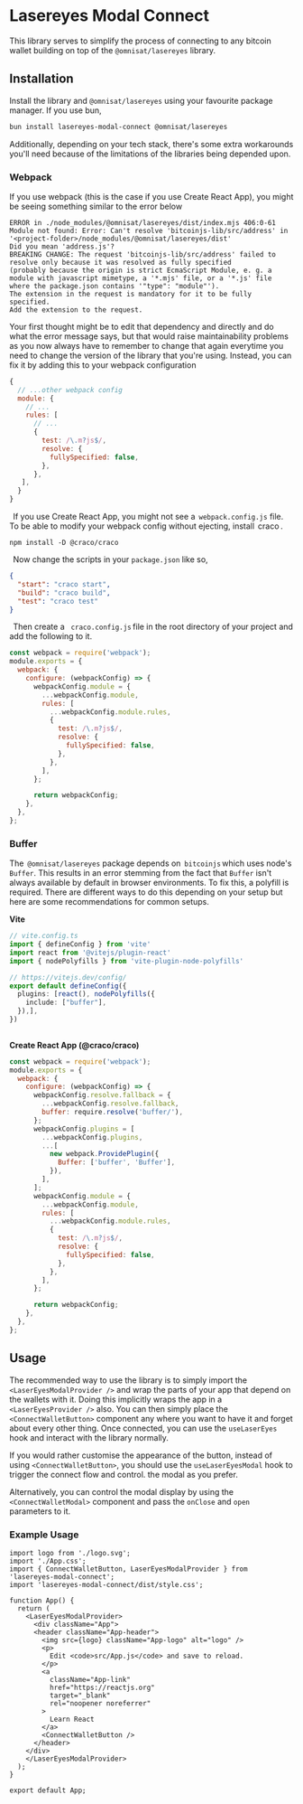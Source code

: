 # Lasereyes Modal Connect

This library serves to simplify the process of connecting to any bitcoin wallet building on top of the `@omnisat/lasereyes` library.

## Installation

Install the library and `@omnisat/lasereyes` using your favourite package manager. If you use bun,

```bash
bun install lasereyes-modal-connect @omnisat/lasereyes
```

Additionally, depending on your tech stack, there's some extra workarounds you'll need because of the limitations of the libraries being depended upon.

### Webpack
If you use webpack (this is the case if you use Create React App), you might be seeing something similar to the error below
```
ERROR in ./node_modules/@omnisat/lasereyes/dist/index.mjs 406:0-61
Module not found: Error: Can't resolve 'bitcoinjs-lib/src/address' in '<project-folder>/node_modules/@omnisat/lasereyes/dist'
Did you mean 'address.js'?
BREAKING CHANGE: The request 'bitcoinjs-lib/src/address' failed to resolve only because it was resolved as fully specified
(probably because the origin is strict EcmaScript Module, e. g. a module with javascript mimetype, a '*.mjs' file, or a '*.js' file where the package.json contains '"type": "module"').
The extension in the request is mandatory for it to be fully specified.
Add the extension to the request.
```

Your first thought might be to edit that dependency and directly and do what the error message says, but that would raise maintainability problems as you now always have to remember to change that again everytime you need to change the version of the library that you're using. Instead, you can fix it by adding this to your webpack configuration 

```js
{
  // ...other webpack config
  module: {
    // ...
    rules: [
      // ...
      {
        test: /\.m?js$/,
        resolve: {
          fullySpecified: false,
        },
      },
   ],
  }
}
```

 ⁠
If you use Create React App, you might not see a ⁠ `webpack.config.js⁠`  file. To be able to modify your webpack config without ejecting, install ⁠ craco ⁠.

```⁠bash
npm install -D @craco/craco
```

 ⁠
Now change the scripts in your `package.json` like so,

```json
{
  "start": "craco start",
  "build": "craco build",
  "test": "craco test"
}
```

 ⁠
Then create a ⁠` craco.config.js` ⁠file in the root directory of your project and add the following to it.

```js
const webpack = require('webpack');
module.exports = {
  webpack: {
    configure: (webpackConfig) => {
      webpackConfig.module = {
        ...webpackConfig.module,
        rules: [
          ...webpackConfig.module.rules,
          {
            test: /\.m?js$/,
            resolve: {
              fullySpecified: false,
            },
          },
        ],
      };

      return webpackConfig;
    },
  },
};

```

### Buffer
The ⁠ `@omnisat/lasereyes`⁠ package depends on ⁠ `bitcoinjs` ⁠which uses node's `Buffer`. This results in an error stemming from the fact that `Buffer` isn't always available by default in browser environments. To fix this, a polyfill is required. There are different ways to do this depending on your setup but here are some recommendations for common setups.

**Vite**

```typescript
// vite.config.ts
import { defineConfig } from 'vite'
import react from '@vitejs/plugin-react'
import { nodePolyfills } from 'vite-plugin-node-polyfills'

// https://vitejs.dev/config/
export default defineConfig({
  plugins: [react(), nodePolyfills({
    include: ["buffer"],
  }),],
})
 ⁠
```

**Create React App (@craco/craco)**

```js
const webpack = require('webpack');
module.exports = {
  webpack: {
    configure: (webpackConfig) => {
      webpackConfig.resolve.fallback = {
        ...webpackConfig.resolve.fallback,
        buffer: require.resolve('buffer/'),
      };
      webpackConfig.plugins = [
        ...webpackConfig.plugins,
        ...[
          new webpack.ProvidePlugin({
            Buffer: ['buffer', 'Buffer'],
          }),
        ],
      ];
      webpackConfig.module = {
        ...webpackConfig.module,
        rules: [
          ...webpackConfig.module.rules,
          {
            test: /\.m?js$/,
            resolve: {
              fullySpecified: false,
            },
          },
        ],
      };

      return webpackConfig;
    },
  },
};

```



## Usage

The recommended way to use the library is to simply import the `<LaserEyesModalProvider />` and wrap the parts of your app that depend on the wallets with it. Doing this implicitly wraps the app in a `<LaserEyesProvider />` also. You can then simply place the `<ConnectWalletButton>` component any where you want to have it and forget about every other thing. Once connected, you can use the `useLaserEyes` hook and interact with the library normally.

If you would rather customise the appearance of the button, instead of using `<ConnectWalletButton>`, you should use the `useLaserEyesModal` hook to trigger the connect flow and control. the modal as you prefer.

Alternatively, you can control the modal display by using the `<ConnectWalletModal>` component and pass the `onClose` and `open` parameters to it.

### Example Usage

```tsx
import logo from './logo.svg';
import './App.css';
import { ConnectWalletButton, LaserEyesModalProvider } from 'lasereyes-modal-connect';
import 'lasereyes-modal-connect/dist/style.css';

function App() {
  return (
    <LaserEyesModalProvider>
      <div className="App">
      <header className="App-header">
        <img src={logo} className="App-logo" alt="logo" />
        <p>
          Edit <code>src/App.js</code> and save to reload.
        </p>
        <a
          className="App-link"
          href="https://reactjs.org"
          target="_blank"
          rel="noopener noreferrer"
        >
          Learn React
        </a>
        <ConnectWalletButton />
      </header>
    </div>
    </LaserEyesModalProvider>
  );
}

export default App;

```

